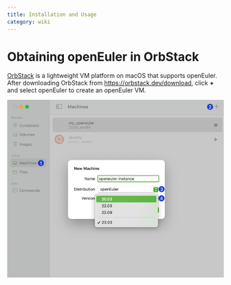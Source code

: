 ```yaml
---
title: Installation and Usage
category: wiki
---
```


# Obtaining openEuler in OrbStack

[OrbStack](https://orbstack.dev/) is a lightweight VM platform on macOS that supports openEuler.
After downloading OrbStack from <https://orbstack.dev/download>, click **+** and select openEuler to create an openEuler VM.

![](./images/c06.png)